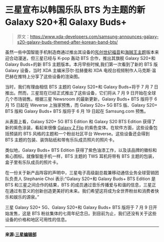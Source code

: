 # 三星宣布以韩国乐队 BTS 为主题的新 Galaxy S20+和 Galaxy Buds+

> 原文：<https://www.xda-developers.com/samsung-announces-galaxy-s20-galaxy-buds-themed-after-korean-band-bts/>

虽然一些中国智能手机制造商通过推出其设备的[氖创世纪福音](https://www.xda-developers.com/samsung-galaxy-buds-plus-bts-edition-mirror-purple-s20-vibrant-look-k-pop-fans/)和[海贼王主题](https://www.xda-developers.com/vivo-announces-iqoo-z1-mediatek-dimensity-1000-plus/)版本来迎合动漫迷，但三星已经与 K-pop 轰动 BTS 合作，推出其旗舰 Galaxy S20+和 Galaxy Buds+的新 BTS 主题版本。本月早些时候,我们第一次看到了新的 BTS 版 Galaxy 设备，当时 XDA 主编米莎尔·拉赫曼和 XDA 电视台视频制作人马克斯·温巴赫在推特上分享了这些设备的渲染图。

当时，我们有理由相信 BTS 主题的 Galaxy S20+和 Galaxy Buds+将于 7 月 7 日推出。然而，三星现在已经正式推出了这些设备，它们将从 7 月 9 日开始在全球几个市场销售。根据三星 Newsroom 的最新更新，Galaxy Buds+ BTS 版将于 6 月 15 日起在 Weverse 上独家预售，而 Galaxy S2o+ 5G BTS 版、Galaxy S20+ BTS 版和 Galaxy Buds+ BTS 版将于 6 月 19 日起在 Samsung.com 预售。

从表面上看，Galaxy S20+ 5G BTS Edition 和 Galaxy S20 BTS Edition 获得了新的紫色涂装，看起来很像 [Galaxy Z Flip](https://www.xda-developers.com/tag/samsung-galaxy-z-flip/) 的紫色变体。在软件方面，这些设备包括预装的 BTS 风格的主题和一个粉丝社区平台 Weverse。这些设备还会得到 BTS 主题的包装、装饰贴纸和带有乐队成员照片的照片卡。

类似地，Galaxy Buds+ BTS Edition 获得了紫色油漆工作，以及该品牌的徽标和紫心图标。就像智能手机一样，BTS 主题的 TWS 耳机将带有 BTS 主题的包装，盒子里有乐队成员的照片卡。

在一份关于新产品阵容的声明中，三星电子高级副总裁兼移动通信业务全球营销团队负责人 Stephanie Choi 表示:“Galaxy S20+和 Galaxy Buds+ BTS Edition 是 BTS 和三星之间合作的结果，BTS 的成员通过音乐传播爱与和谐的信息，三星正在通过有意义的创新创造更美好的未来。我们希望这将成为全世界粉丝和消费者快乐和娱乐的源泉。”

三星 Galaxy S20+ 5G、Galaxy S20+和 Galaxy Buds+ BTS 版将于 7 月 9 日开始发售，这是 BTS 粉丝集体的七周年纪念日。到目前为止，我们还没有关于这些设备的价格和地区可用性的信息。

* * *

**来源:[三星编辑部](https://news.samsung.com/global/i-purple-you-introducing-samsung-galaxy-s20-plus-5g-s20-plus-and-galaxy-buds-plus-bts-editions)**